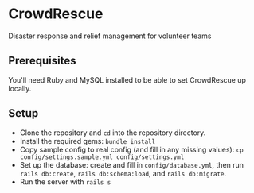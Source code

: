 # CrowdRescue
Disaster response and relief management for volunteer teams

## Prerequisites
You'll need Ruby and MySQL installed to be able to set CrowdRescue up locally.

## Setup
 - Clone the repository and `cd` into the repository directory.
 - Install the required gems: `bundle install`
 - Copy sample config to real config (and fill in any missing values): `cp config/settings.sample.yml config/settings.yml`
 - Set up the database: create and fill in `config/database.yml`, then run `rails db:create`, `rails db:schema:load`,
   and `rails db:migrate`.
 - Run the server with `rails s`
